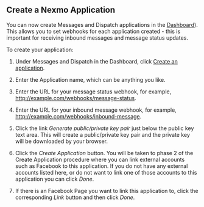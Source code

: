 ## Create a Nexmo Application

You can now create Messages and Dispatch applications in the [Dashboard](https://dashboard.nexmo.com/messages/create-application)). This allows you to set webhooks for each application created - this is important for receiving inbound messages and message status updates.

To create your application:

1. Under Messages and Dispatch in the Dashboard, click [Create an application](https://dashboard.nexmo.com/messages/create-application).

2. Enter the Application name, which can be anything you like.

3. Enter the URL for your message status webhook, for example, http://example.com/webhooks/message-status.

4. Enter the URL for your inbound message webhook, for example, http://example.com/webhooks/inbound-message.

5. Click the link *Generate public/private key pair* just below the public key text area. This will create a public/private key pair and the private key will be downloaded by your browser.

6. Click the *Create Application* button. You will be taken to phase 2 of the Create Application procedure where you can link external accounts such as Facebook to this application. If you do not have any external accounts listed here, or do not want to link one of those accounts to this application you can click *Done*.

7. If there is an Facebook Page you want to link this application to, click the corresponding *Link* button and then click *Done*.
